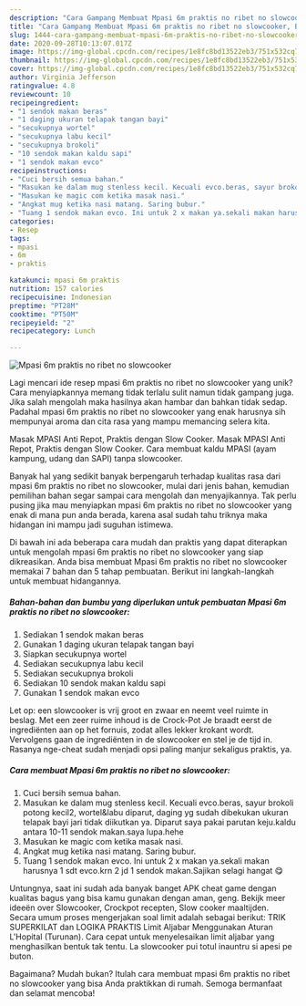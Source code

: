 ```yaml
---
description: "Cara Gampang Membuat Mpasi 6m praktis no ribet no slowcooker, Bikin Ngiler"
title: "Cara Gampang Membuat Mpasi 6m praktis no ribet no slowcooker, Bikin Ngiler"
slug: 1444-cara-gampang-membuat-mpasi-6m-praktis-no-ribet-no-slowcooker-bikin-ngiler
date: 2020-09-28T10:13:07.017Z
image: https://img-global.cpcdn.com/recipes/1e8fc8bd13522eb3/751x532cq70/mpasi-6m-praktis-no-ribet-no-slowcooker-foto-resep-utama.jpg
thumbnail: https://img-global.cpcdn.com/recipes/1e8fc8bd13522eb3/751x532cq70/mpasi-6m-praktis-no-ribet-no-slowcooker-foto-resep-utama.jpg
cover: https://img-global.cpcdn.com/recipes/1e8fc8bd13522eb3/751x532cq70/mpasi-6m-praktis-no-ribet-no-slowcooker-foto-resep-utama.jpg
author: Virginia Jefferson
ratingvalue: 4.8
reviewcount: 10
recipeingredient:
- "1 sendok makan beras"
- "1 daging ukuran telapak tangan bayi"
- "secukupnya wortel"
- "secukupnya labu kecil"
- "secukupnya brokoli"
- "10 sendok makan kaldu sapi"
- "1 sendok makan evco"
recipeinstructions:
- "Cuci bersih semua bahan."
- "Masukan ke dalam mug stenless kecil. Kecuali evco.beras, sayur brokoli potong kecil2, wortel&amp;labu diparut, daging yg sudah dibekukan ukuran telapak bayi jari tidak diikutkan ya. Diparut saya pakai parutan keju.kaldu antara 10-11 sendok makan.saya lupa.hehe"
- "Masukan ke magic com ketika masak nasi."
- "Angkat mug ketika nasi matang. Saring bubur."
- "Tuang 1 sendok makan evco. Ini untuk 2 x makan ya.sekali makan harusnya 1 sdt evco.krn 2 jd 1 sendok makan.Sajikan selagi hangat 😋"
categories:
- Resep
tags:
- mpasi
- 6m
- praktis

katakunci: mpasi 6m praktis 
nutrition: 157 calories
recipecuisine: Indonesian
preptime: "PT28M"
cooktime: "PT50M"
recipeyield: "2"
recipecategory: Lunch

---
```



![Mpasi 6m praktis no ribet no slowcooker](https://img-global.cpcdn.com/recipes/1e8fc8bd13522eb3/751x532cq70/mpasi-6m-praktis-no-ribet-no-slowcooker-foto-resep-utama.jpg)

Lagi mencari ide resep mpasi 6m praktis no ribet no slowcooker yang unik? Cara menyiapkannya memang tidak terlalu sulit namun tidak gampang juga. Jika salah mengolah maka hasilnya akan hambar dan bahkan tidak sedap. Padahal mpasi 6m praktis no ribet no slowcooker yang enak harusnya sih mempunyai aroma dan cita rasa yang mampu memancing selera kita.

Masak MPASI Anti Repot, Praktis dengan Slow Cooker. Masak MPASI Anti Repot, Praktis dengan Slow Cooker. Cara membuat kaldu MPASI (ayam kampung, udang dan SAPI) tanpa slowcooker.

Banyak hal yang sedikit banyak berpengaruh terhadap kualitas rasa dari mpasi 6m praktis no ribet no slowcooker, mulai dari jenis bahan, kemudian pemilihan bahan segar sampai cara mengolah dan menyajikannya. Tak perlu pusing jika mau menyiapkan mpasi 6m praktis no ribet no slowcooker yang enak di mana pun anda berada, karena asal sudah tahu triknya maka hidangan ini mampu jadi suguhan istimewa.


Di bawah ini ada beberapa cara mudah dan praktis yang dapat diterapkan untuk mengolah mpasi 6m praktis no ribet no slowcooker yang siap dikreasikan. Anda bisa membuat Mpasi 6m praktis no ribet no slowcooker memakai 7 bahan dan 5 tahap pembuatan. Berikut ini langkah-langkah untuk membuat hidangannya.

<!--inarticleads1-->

##### Bahan-bahan dan bumbu yang diperlukan untuk pembuatan Mpasi 6m praktis no ribet no slowcooker:

1. Sediakan 1 sendok makan beras
1. Gunakan 1 daging ukuran telapak tangan bayi
1. Siapkan secukupnya wortel
1. Sediakan secukupnya labu kecil
1. Sediakan secukupnya brokoli
1. Sediakan 10 sendok makan kaldu sapi
1. Gunakan 1 sendok makan evco


Let op: een slowcooker is vrij groot en zwaar en neemt veel ruimte in beslag. Met een zeer ruime inhoud is de Crock-Pot Je braadt eerst de ingrediënten aan op het fornuis, zodat alles lekker krokant wordt. Vervolgens gaan de ingrediënten in de slowcooker en stel je de tijd in. Rasanya nge-cheat sudah menjadi opsi paling manjur sekaligus praktis, ya. 

<!--inarticleads2-->

##### Cara membuat Mpasi 6m praktis no ribet no slowcooker:

1. Cuci bersih semua bahan.
1. Masukan ke dalam mug stenless kecil. Kecuali evco.beras, sayur brokoli potong kecil2, wortel&amp;labu diparut, daging yg sudah dibekukan ukuran telapak bayi jari tidak diikutkan ya. Diparut saya pakai parutan keju.kaldu antara 10-11 sendok makan.saya lupa.hehe
1. Masukan ke magic com ketika masak nasi.
1. Angkat mug ketika nasi matang. Saring bubur.
1. Tuang 1 sendok makan evco. Ini untuk 2 x makan ya.sekali makan harusnya 1 sdt evco.krn 2 jd 1 sendok makan.Sajikan selagi hangat 😋


Untungnya, saat ini sudah ada banyak banget APK cheat game dengan kualitas bagus yang bisa kamu gunakan dengan aman, geng. Bekijk meer ideeën over Slowcooker, Crockpot recepten, Slow cooker maaltijden. Secara umum proses mengerjakan soal limit adalah sebagai berikut: TRIK SUPERKILAT dan LOGIKA PRAKTIS Limit Aljabar Menggunakan Aturan L&#39;Hopital (Turunan). Cara cepat untuk menyelesaikan limit aljabar yang menghasilkan bentuk tak tentu. La slowcooker pui totul inauntru si apesi pe buton. 

Bagaimana? Mudah bukan? Itulah cara membuat mpasi 6m praktis no ribet no slowcooker yang bisa Anda praktikkan di rumah. Semoga bermanfaat dan selamat mencoba!
